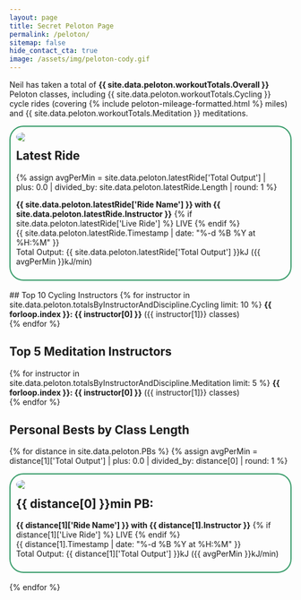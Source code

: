 ```yaml
---
layout: page
title: Secret Peloton Page
permalink: /peloton/
sitemap: false
hide_contact_cta: true
image: /assets/img/peloton-cody.gif
---
```


Neil has taken a total of **{{ site.data.peloton.workoutTotals.Overall }}** Peloton classes, including {{ site.data.peloton.workoutTotals.Cycling }} cycle rides (covering {% include peloton-mileage-formatted.html %} miles) and {{ site.data.peloton.workoutTotals.Meditation }} meditations.

<div style="border-radius: 25px; border: 2px solid #396; padding: 10px;">
<img src="{{ site.data.peloton.latestRide.Photo }}"  style="float: left; border-radius: 50%; padding-right: 10pt;"/>
<h2>Latest Ride</h2>
{% assign avgPerMin = site.data.peloton.latestRide['Total Output'] | plus: 0.0 | divided_by: site.data.peloton.latestRide.Length | round: 1 %}
<p><strong>{{ site.data.peloton.latestRide['Ride Name'] }} with {{ site.data.peloton.latestRide.Instructor }}</strong>
{% if site.data.peloton.latestRide['Live Ride'] %}
<span class="highlight">LIVE</span>
{% endif %}
<br/>
{{ site.data.peloton.latestRide.Timestamp | date: "%-d %B %Y at %H:%M" }}<br/>
Total Output: {{ site.data.peloton.latestRide['Total Output'] }}kJ ({{ avgPerMin }}kJ/min)</p>
</div>
<br/>
## Top 10 Cycling Instructors
{% for instructor in site.data.peloton.totalsByInstructorAndDiscipline.Cycling limit: 10 %}
<strong>{{ forloop.index }}: {{ instructor[0] }}</strong> ({{ instructor[1]}} classes)<br/>
{% endfor %}
<br/>

## Top 5 Meditation Instructors
{% for instructor in site.data.peloton.totalsByInstructorAndDiscipline.Meditation limit: 5 %}
<strong>{{ forloop.index }}: {{ instructor[0] }}</strong> ({{ instructor[1]}} classes)<br/>
{% endfor %}
<br/>
## Personal Bests by Class Length

{% for distance in site.data.peloton.PBs %}
{% assign avgPerMin = distance[1]['Total Output'] | plus: 0.0 | divided_by: distance[0] | round: 1 %}
<div style="border-radius: 25px; border: 2px solid #396; padding: 10px;">
<img src="{{ distance[1].Photo }}"  style="float: left; border-radius: 50%; padding-right: 10pt"/>
<h2>{{ distance[0] }}min PB:</h2>
<p><strong>{{ distance[1]['Ride Name'] }} with {{ distance[1].Instructor }}</strong>
{% if distance[1]['Live Ride'] %}
<span class="highlight">LIVE</span>
{% endif %}
<br/>
{{ distance[1].Timestamp | date: "%-d %B %Y at %H:%M" }}<br/>
Total Output: {{ distance[1]['Total Output'] }}kJ ({{ avgPerMin }}kJ/min)</p>
</div><br/>
{% endfor %}